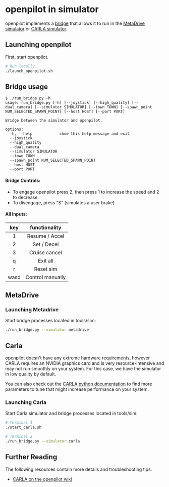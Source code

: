 openpilot in simulator
=====================

openpilot implements a [bridge](run_bridge.py) that allows it to run in the [MetaDrive simulator](https://github.com/metadriverse/metadrive) or [CARLA simulator](https://carla.org/).

## Launching openpilot
First, start openpilot. 
``` bash
# Run locally
./launch_openpilot.sh
```

## Bridge usage
```
$ ./run_bridge.py -h
usage: run_bridge.py [-h] [--joystick] [--high_quality] [--dual_camera] [--simulator SIMULATOR] [--town TOWN] [--spawn_point NUM_SELECTED_SPAWN_POINT] [--host HOST] [--port PORT]

Bridge between the simulator and openpilot.

options:
  -h, --help            show this help message and exit
  --joystick
  --high_quality
  --dual_camera
  --simulator SIMULATOR
  --town TOWN
  --spawn_point NUM_SELECTED_SPAWN_POINT
  --host HOST
  --port PORT
```

#### Bridge Controls:
- To engage openpilot press 2, then press 1 to increase the speed and 2 to decrease.
- To disengage, press "S" (simulates a user brake)

#### All inputs:

| key  |   functionality   |
|:----:|:-----------------:|
|  1   |  Resume / Accel   |
|  2   |    Set / Decel    |
|  3   |   Cruise cancel   |
|  q   |     Exit all      |
|  r   |    Reset sim      |
| wasd | Control manually  |

## MetaDrive

### Launching Metadrive
Start bridge processes located in tools/sim:
``` bash
./run_bridge.py --simulator metadrive
```

## Carla

openpilot doesn't have any extreme hardware requirements, however CARLA requires an NVIDIA graphics card and is very resource-intensive and may not run smoothly on your system.
For this case, we have the simulator in low quality by default.

You can also check out the [CARLA python documentation](https://carla.readthedocs.io/en/latest/python_api/) to find more parameters to tune that might increase performance on your system.

### Launching Carla
Start Carla simulator and bridge processes located in tools/sim:
``` bash
# Terminal 1
./start_carla.sh

# Terminal 2
./run_bridge.py --simulator carla
```

## Further Reading

The following resources contain more details and troubleshooting tips.
* [CARLA on the openpilot wiki](https://github.com/commaai/openpilot/wiki/CARLA)
